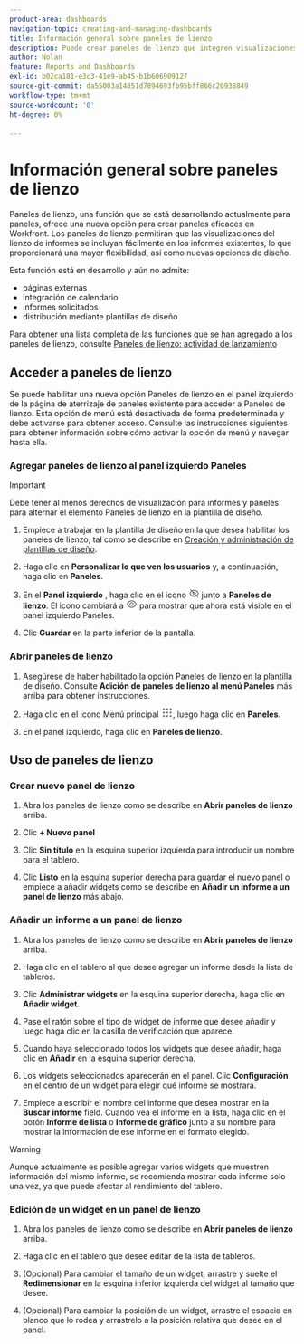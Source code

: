 ```yaml
---
product-area: dashboards
navigation-topic: creating-and-managing-dashboards
title: Información general sobre paneles de lienzo
description: Puede crear paneles de lienzo que integren visualizaciones del lienzo de informes con informes tradicionales y que presenten nuevas opciones de diseño.
author: Nolan
feature: Reports and Dashboards
exl-id: b02ca181-e3c3-41e9-ab45-b1b606909127
source-git-commit: da55003a14851d7894693fb95bff866c20938849
workflow-type: tm+mt
source-wordcount: '0'
ht-degree: 0%

---
```


# Información general sobre paneles de lienzo

Paneles de lienzo, una función que se está desarrollando actualmente para paneles, ofrece una nueva opción para crear paneles eficaces en Workfront. Los paneles de lienzo permitirán que las visualizaciones del lienzo de informes se incluyan fácilmente en los informes existentes, lo que proporcionará una mayor flexibilidad, así como nuevas opciones de diseño.

Esta función está en desarrollo y aún no admite:
* páginas externas
* integración de calendario
* informes solicitados
* distribución mediante plantillas de diseño

Para obtener una lista completa de las funciones que se han agregado a los paneles de lienzo, consulte [Paneles de lienzo: actividad de lanzamiento](/help/quicksilver/product-announcements/betas/canvas-dashboards-beta/canvas-dashboards-release-activity.md)

## Acceder a paneles de lienzo

Se puede habilitar una nueva opción Paneles de lienzo en el panel izquierdo de la página de aterrizaje de paneles existente para acceder a Paneles de lienzo. Esta opción de menú está desactivada de forma predeterminada y debe activarse para obtener acceso. Consulte las instrucciones siguientes para obtener información sobre cómo activar la opción de menú y navegar hasta ella.

### Agregar paneles de lienzo al panel izquierdo Paneles

>[!IMPORTANT]
>
>Debe tener al menos derechos de visualización para informes y paneles para alternar el elemento Paneles de lienzo en la plantilla de diseño.

1. Empiece a trabajar en la plantilla de diseño en la que desea habilitar los paneles de lienzo, tal como se describe en [Creación y administración de plantillas de diseño](../../../administration-and-setup/customize-workfront/use-layout-templates/create-and-manage-layout-templates.md).

1. Haga clic en **Personalizar lo que ven los usuarios** y, a continuación, haga clic en **Paneles**.

1. En el **Panel izquierdo** , haga clic en el icono ![](assets/delete-secondary-nav-item.png) junto a **Paneles de lienzo**. El icono cambiará a ![](assets/add-secondary-nav-item.png) para mostrar que ahora está visible en el panel izquierdo Paneles.

1. Clic **Guardar** en la parte inferior de la pantalla.

### Abrir paneles de lienzo

1. Asegúrese de haber habilitado la opción Paneles de lienzo en la plantilla de diseño. Consulte **Adición de paneles de lienzo al menú Paneles** más arriba para obtener instrucciones.

1. Haga clic en el icono Menú principal ![](assets/main-menu-icon.png), luego haga clic en **Paneles**.

1. En el panel izquierdo, haga clic en **Paneles de lienzo**.

## Uso de paneles de lienzo

### Crear nuevo panel de lienzo

1. Abra los paneles de lienzo como se describe en **Abrir paneles de lienzo** arriba.

1. Clic **+ Nuevo panel**

1. Clic **Sin título** en la esquina superior izquierda para introducir un nombre para el tablero.

1. Clic **Listo** en la esquina superior derecha para guardar el nuevo panel o empiece a añadir widgets como se describe en **Añadir un informe a un panel de lienzo** más abajo.

### Añadir un informe a un panel de lienzo

1. Abra los paneles de lienzo como se describe en **Abrir paneles de lienzo** arriba.

1. Haga clic en el tablero al que desee agregar un informe desde la lista de tableros.

1. Clic **Administrar widgets** en la esquina superior derecha, haga clic en **Añadir widget**.

1. Pase el ratón sobre el tipo de widget de informe que desee añadir y luego haga clic en la casilla de verificación que aparece.

1. Cuando haya seleccionado todos los widgets que desee añadir, haga clic en **Añadir** en la esquina superior derecha.

1. Los widgets seleccionados aparecerán en el panel. Clic **Configuración** en el centro de un widget para elegir qué informe se mostrará.

1. Empiece a escribir el nombre del informe que desea mostrar en la **Buscar informe** field. Cuando vea el informe en la lista, haga clic en el botón **Informe de lista** o **Informe de gráfico** junto a su nombre para mostrar la información de ese informe en el formato elegido.

>[!WARNING]
> Aunque actualmente es posible agregar varios widgets que muestren información del mismo informe, se recomienda mostrar cada informe solo una vez, ya que puede afectar al rendimiento del tablero.

### Edición de un widget en un panel de lienzo

1. Abra los paneles de lienzo como se describe en **Abrir paneles de lienzo** arriba.

1. Haga clic en el tablero que desee editar de la lista de tableros.

1. (Opcional) Para cambiar el tamaño de un widget, arrastre y suelte el **Redimensionar** en la esquina inferior izquierda del widget al tamaño que desee.

1. (Opcional) Para cambiar la posición de un widget, arrastre el espacio en blanco que lo rodea y arrástrelo a la posición relativa que desee en el panel.

